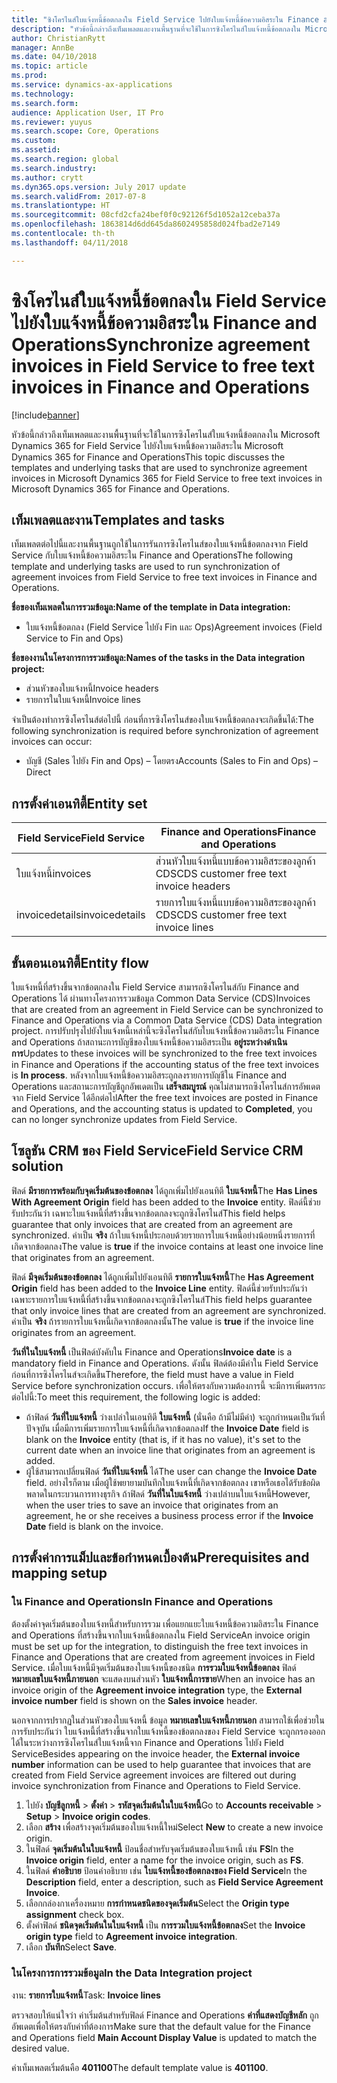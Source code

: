 ```yaml
---
title: "ซิงโครไนส์ใบแจ้งหนี้ข้อตกลงใน Field Service ไปยังใบแจ้งหนี้ข้อความอิสระใน Finance and Operations"
description: "หัวข้อนี้กล่าวถึงเท็มเพลตและงานพื้นฐานที่จะใช้ในการซิงโครไนส์ใบแจ้งหนี้ข้อตกลงใน Microsoft Dynamics 365 for Field Service ไปยังใบแจ้งหนี้ข้อความอิสระใน Microsoft Dynamics 365 for Finance and Operations"
author: ChristianRytt
manager: AnnBe
ms.date: 04/10/2018
ms.topic: article
ms.prod: 
ms.service: dynamics-ax-applications
ms.technology: 
ms.search.form: 
audience: Application User, IT Pro
ms.reviewer: yuyus
ms.search.scope: Core, Operations
ms.custom: 
ms.assetid: 
ms.search.region: global
ms.search.industry: 
ms.author: crytt
ms.dyn365.ops.version: July 2017 update
ms.search.validFrom: 2017-07-8
ms.translationtype: HT
ms.sourcegitcommit: 08cfd2cfa24bef0f0c92126f5d1052a12ceba37a
ms.openlocfilehash: 1863814d6dd645da8602495858d024fbad2e7149
ms.contentlocale: th-th
ms.lasthandoff: 04/11/2018

---
```


# <a name="synchronize-agreement-invoices-in-field-service-to-free-text-invoices-in-finance-and-operations"></a><span data-ttu-id="40d06-103">ซิงโครไนส์ใบแจ้งหนี้ข้อตกลงใน Field Service ไปยังใบแจ้งหนี้ข้อความอิสระใน Finance and Operations</span><span class="sxs-lookup"><span data-stu-id="40d06-103">Synchronize agreement invoices in Field Service to free text invoices in Finance and Operations</span></span>

[!include[banner](../includes/banner.md)]

<span data-ttu-id="40d06-104">หัวข้อนี้กล่าวถึงเท็มเพลตและงานพื้นฐานที่จะใช้ในการซิงโครไนส์ใบแจ้งหนี้ข้อตกลงใน Microsoft Dynamics 365 for Field Service ไปยังใบแจ้งหนี้ข้อความอิสระใน Microsoft Dynamics 365 for Finance and Operations</span><span class="sxs-lookup"><span data-stu-id="40d06-104">This topic discusses the templates and underlying tasks that are used to synchronize agreement invoices in Microsoft Dynamics 365 for Field Service to free text invoices in Microsoft Dynamics 365 for Finance and Operations.</span></span>

## <a name="templates-and-tasks"></a><span data-ttu-id="40d06-105">เท็มเพลตและงาน</span><span class="sxs-lookup"><span data-stu-id="40d06-105">Templates and tasks</span></span>

<span data-ttu-id="40d06-106">เท็มเพลตต่อไปนี้และงานพื้นฐานถูกใช้ในการรันการซิงโครไนส์ของใบแจ้งหนี้ข้อตกลงจาก Field Service กับใบแจ้งหนี้ข้อความอิสระใน Finance and Operations</span><span class="sxs-lookup"><span data-stu-id="40d06-106">The following template and underlying tasks are used to run synchronization of agreement invoices from Field Service to free text invoices in Finance and Operations.</span></span>

<span data-ttu-id="40d06-107">**ชื่อของเท็มเพลตในการรวมข้อมูล:**</span><span class="sxs-lookup"><span data-stu-id="40d06-107">**Name of the template in Data integration:**</span></span>

- <span data-ttu-id="40d06-108">ใบแจ้งหนี้ข้อตกลง (Field Service ไปยัง Fin และ Ops)</span><span class="sxs-lookup"><span data-stu-id="40d06-108">Agreement invoices (Field Service to Fin and Ops)</span></span>

<span data-ttu-id="40d06-109">**ชื่อของงานในโครงการการรวมข้อมูล:**</span><span class="sxs-lookup"><span data-stu-id="40d06-109">**Names of the tasks in the Data integration project:**</span></span>

- <span data-ttu-id="40d06-110">ส่วนหัวของใบแจ้งหนี้</span><span class="sxs-lookup"><span data-stu-id="40d06-110">Invoice headers</span></span>
- <span data-ttu-id="40d06-111">รายการในใบแจ้งหนี้</span><span class="sxs-lookup"><span data-stu-id="40d06-111">Invoice lines</span></span>

<span data-ttu-id="40d06-112">จำเป็นต้องทำการซิงโครไนส์ต่อไปนี้ ก่อนที่การซิงโครไนส์ของใบแจ้งหนี้ข้อตกลงจะเกิดขึ้นได้:</span><span class="sxs-lookup"><span data-stu-id="40d06-112">The following synchronization is required before synchronization of agreement invoices can occur:</span></span>

- <span data-ttu-id="40d06-113">บัญชี (Sales ไปยัง Fin and Ops) – โดยตรง</span><span class="sxs-lookup"><span data-stu-id="40d06-113">Accounts (Sales to Fin and Ops) – Direct</span></span>

## <a name="entity-set"></a><span data-ttu-id="40d06-114">การตั้งค่าเอนทิตี้</span><span class="sxs-lookup"><span data-stu-id="40d06-114">Entity set</span></span>

| <span data-ttu-id="40d06-115">Field Service</span><span class="sxs-lookup"><span data-stu-id="40d06-115">Field Service</span></span>  | <span data-ttu-id="40d06-116">Finance and Operations</span><span class="sxs-lookup"><span data-stu-id="40d06-116">Finance and Operations</span></span>                 |
|----------------|----------------------------------------|
| <span data-ttu-id="40d06-117">ใบแจ้งหนี้</span><span class="sxs-lookup"><span data-stu-id="40d06-117">invoices</span></span>       | <span data-ttu-id="40d06-118">ส่วนหัวใบแจ้งหนี้แบบข้อความอิสระของลูกค้า CDS</span><span class="sxs-lookup"><span data-stu-id="40d06-118">CDS customer free text invoice headers</span></span> |
| <span data-ttu-id="40d06-119">invoicedetails</span><span class="sxs-lookup"><span data-stu-id="40d06-119">invoicedetails</span></span> | <span data-ttu-id="40d06-120">รายการใบแจ้งหนี้แบบข้อความอิสระของลูกค้า CDS</span><span class="sxs-lookup"><span data-stu-id="40d06-120">CDS customer free text invoice lines</span></span>   |

## <a name="entity-flow"></a><span data-ttu-id="40d06-121">ขั้นตอนเอนทิตี้</span><span class="sxs-lookup"><span data-stu-id="40d06-121">Entity flow</span></span>

<span data-ttu-id="40d06-122">ใบแจ้งหนี้ที่สร้างขึ้นจากข้อตกลงใน Field Service สามารถซิงโครไนส์กับ Finance and Operations ได้ ผ่านทางโครงการรวมข้อมูล Common Data Service (CDS)</span><span class="sxs-lookup"><span data-stu-id="40d06-122">Invoices that are created from an agreement in Field Service can be synchronized to Finance and Operations via a Common Data Service (CDS) Data integration project.</span></span> <span data-ttu-id="40d06-123">การปรับปรุงไปยังใบแจ้งหนี้เหล่านี้จะซิงโครไนส์กับใบแจ้งหนี้ข้อความอิสระใน Finance and Operations ถ้าสถานะการบัญชีของใบแจ้งหนี้ข้อความอิสระเป็น **อยู่ระหว่างดำเนินการ**</span><span class="sxs-lookup"><span data-stu-id="40d06-123">Updates to these invoices will be synchronized to the free text invoices in Finance and Operations if the accounting status of the free text invoices is **In process**.</span></span> <span data-ttu-id="40d06-124">หลังจากใบแจ้งหนี้ข้อความอิสระถูกลงรายการบัญชีใน Finance and Operations และสถานะการบัญชีถูกอัพเดตเป็น **เสร็จสมบูรณ์** คุณไม่สามารถซิงโครไนส์การอัพเดตจาก Field Service ได้อีกต่อไป</span><span class="sxs-lookup"><span data-stu-id="40d06-124">After the free text invoices are posted in Finance and Operations, and the accounting status is updated to **Completed**, you can no longer synchronize updates from Field Service.</span></span>

## <a name="field-service-crm-solution"></a><span data-ttu-id="40d06-125">โซลูชัน CRM ของ Field Service</span><span class="sxs-lookup"><span data-stu-id="40d06-125">Field Service CRM solution</span></span>

<span data-ttu-id="40d06-126">ฟิลด์ **มีรายการพร้อมกับจุดเริ่มต้นของข้อตกลง** ได้ถูกเพิ่มไปยังเอนทิตี **ใบแจ้งหนี้**</span><span class="sxs-lookup"><span data-stu-id="40d06-126">The **Has Lines With Agreement Origin** field has been added to the **Invoice** entity.</span></span> <span data-ttu-id="40d06-127">ฟิลด์นี้ช่วยรับประกันว่า เฉพาะใบแจ้งหนี้ที่สร้างขึ้นจากข้อตกลงจะถูกซิงโครไนส์</span><span class="sxs-lookup"><span data-stu-id="40d06-127">This field helps guarantee that only invoices that are created from an agreement are synchronized.</span></span> <span data-ttu-id="40d06-128">ค่าเป็น **จริง** ถ้าใบแจ้งหนี้ประกอบด้วยรายการใบแจ้งหนี้อย่างน้อยหนึ่งรายการที่เกิดจากข้อตกลง</span><span class="sxs-lookup"><span data-stu-id="40d06-128">The value is **true** if the invoice contains at least one invoice line that originates from an agreement.</span></span>

<span data-ttu-id="40d06-129">ฟิลด์ **มีจุดเริ่มต้นของข้อตกลง** ได้ถูกเพิ่มไปยังเอนทิตี **รายการใบแจ้งหนี้**</span><span class="sxs-lookup"><span data-stu-id="40d06-129">The **Has Agreement Origin** field has been added to the **Invoice Line** entity.</span></span> <span data-ttu-id="40d06-130">ฟิลด์นี้ช่วยรับประกันว่า เฉพาะรายการใบแจ้งหนี้ที่สร้างขึ้นจากข้อตกลงจะถูกซิงโครไนส์</span><span class="sxs-lookup"><span data-stu-id="40d06-130">This field helps guarantee that only invoice lines that are created from an agreement are synchronized.</span></span> <span data-ttu-id="40d06-131">ค่าเป็น **จริง** ถ้ารายการใบแจ้งหนี้เกิดจากข้อตกลงนั้น</span><span class="sxs-lookup"><span data-stu-id="40d06-131">The value is **true** if the invoice line originates from an agreement.</span></span>

<span data-ttu-id="40d06-132">**วันที่ในใบแจ้งหนี้** เป็นฟิลด์บังคับใน Finance and Operations</span><span class="sxs-lookup"><span data-stu-id="40d06-132">**Invoice date** is a mandatory field in Finance and Operations.</span></span> <span data-ttu-id="40d06-133">ดังนั้น ฟิลด์ต้องมีค่าใน Field Service ก่อนที่การซิงโครไนส์จะเกิดขึ้น</span><span class="sxs-lookup"><span data-stu-id="40d06-133">Therefore, the field must have a value in Field Service before synchronization occurs.</span></span> <span data-ttu-id="40d06-134">เพื่อให้ตรงกับความต้องการนี้ จะมีการเพิ่มตรรกะต่อไปนี้:</span><span class="sxs-lookup"><span data-stu-id="40d06-134">To meet this requirement, the following logic is added:</span></span>

- <span data-ttu-id="40d06-135">ถ้าฟิลด์ **วันที่ใบแจ้งหนี้** ว่างเปล่าในเอนทิตี **ใบแจ้งหนี้** (นั่นคือ ถ้ามีไม่มีค่า) จะถูกกำหนดเป็นวันที่ปัจจุบัน เมื่อมีการเพิ่มรายการใบแจ้งหนี้ที่เกิดจากข้อตกลง</span><span class="sxs-lookup"><span data-stu-id="40d06-135">If the **Invoice Date** field is blank on the **Invoice** entity (that is, if it has no value), it's set to the current date when an invoice line that originates from an agreement is added.</span></span>
- <span data-ttu-id="40d06-136">ผู้ใช้สามารถเปลี่ยนฟิลด์ **วันที่ใบแจ้งหนี้** ได้</span><span class="sxs-lookup"><span data-stu-id="40d06-136">The user can change the **Invoice Date** field.</span></span> <span data-ttu-id="40d06-137">อย่างไรก็ตาม เมื่อผู้ใช้พยายามบันทึกใบแจ้งหนี้ที่เกิดจากข้อตกลง เขาหรือเธอได้รับข้อผิดพลาดในกระบวนการทางธุรกิจ ถ้าฟิลด์ **วันที่ในใบแจ้งหนี้** ว่างเปล่าบนใบแจ้งหนี้</span><span class="sxs-lookup"><span data-stu-id="40d06-137">However, when the user tries to save an invoice that originates from an agreement, he or she receives a business process error if the **Invoice Date** field is blank on the invoice.</span></span>

## <a name="prerequisites-and-mapping-setup"></a><span data-ttu-id="40d06-138">การตั้งค่าการแม็ปและข้อกำหนดเบื้องต้น</span><span class="sxs-lookup"><span data-stu-id="40d06-138">Prerequisites and mapping setup</span></span>

### <a name="in-finance-and-operations"></a><span data-ttu-id="40d06-139">ใน Finance and Operations</span><span class="sxs-lookup"><span data-stu-id="40d06-139">In Finance and Operations</span></span>

<span data-ttu-id="40d06-140">ต้องตั้งค่าจุดเริ่มต้นของใบแจ้งหนี้สำหรับการรวม เพื่อแยกแยะใบแจ้งหนี้ข้อความอิสระใน Finance and Operations ที่สร้างขึ้นจากใบแจ้งหนี้ข้อตกลงใน Field Service</span><span class="sxs-lookup"><span data-stu-id="40d06-140">An invoice origin must be set up for the integration, to distinguish the free text invoices in Finance and Operations that are created from agreement invoices in Field Service.</span></span> <span data-ttu-id="40d06-141">เมื่อใบแจ้งหนี้มีจุดเริ่มต้นของใบแจ้งหนี้ของชนิด **การรวมใบแจ้งหนี้ข้อตกลง** ฟิลด์ **หมายเลขใบแจ้งหนี้ภายนอก** จะแสดงบนส่วนหัว **ใบแจ้งหนี้การขาย**</span><span class="sxs-lookup"><span data-stu-id="40d06-141">When an invoice has an invoice origin of the **Agreement invoice integration** type, the **External invoice number** field is shown on the **Sales invoice** header.</span></span>

<span data-ttu-id="40d06-142">นอกจากการปรากฏในส่วนหัวของใบแจ้งหนี้ ข้อมูล **หมายเลขใบแจ้งหนี้ภายนอก** สามารถใช้เพื่อช่วยในการรับประกันว่า ใบแจ้งหนี้ที่สร้างขึ้นจากใบแจ้งหนี้ของข้อตกลงของ Field Service จะถูกกรองออกได้ในระหว่างการซิงโครไนส์ใบแจ้งหนี้จาก Finance and Operations ไปยัง Field Service</span><span class="sxs-lookup"><span data-stu-id="40d06-142">Besides appearing on the invoice header, the **External invoice number** information can be used to help guarantee that invoices that are created from Field Service agreement invoices are filtered out during invoice synchronization from Finance and Operations to Field Service.</span></span>

1. <span data-ttu-id="40d06-143">ไปยัง **บัญชีลูกหนี้** \> **ตั้งค่า** \> **รหัสจุดเริ่มต้นในใบแจ้งหนี้**</span><span class="sxs-lookup"><span data-stu-id="40d06-143">Go to **Accounts receivable** \> **Setup** \> **Invoice origin codes**.</span></span>
2. <span data-ttu-id="40d06-144">เลือก **สร้าง** เพื่อสร้างจุดเริ่มต้นของใบแจ้งหนี้ใหม่</span><span class="sxs-lookup"><span data-stu-id="40d06-144">Select **New** to create a new invoice origin.</span></span>
3. <span data-ttu-id="40d06-145">ในฟิลด์ **จุดเริ่มต้นในใบแจ้งหนี้** ป้อนชื่อสำหรับจุดเริ่มต้นของใบแจ้งหนี้ เช่น **FS**</span><span class="sxs-lookup"><span data-stu-id="40d06-145">In the **Invoice origin** field, enter a name for the invoice origin, such as **FS**.</span></span>
4. <span data-ttu-id="40d06-146">ในฟิลด์ **คำอธิบาย** ป้อนคำอธิบาย เช่น **ใบแจ้งหนี้ของข้อตกลงของ Field Service**</span><span class="sxs-lookup"><span data-stu-id="40d06-146">In the **Description** field, enter a description, such as **Field Service Agreement Invoice**.</span></span>
5. <span data-ttu-id="40d06-147">เลือกกล่องกาเครื่องหมาย **การกำหนดชนิดของจุดเริ่มต้น**</span><span class="sxs-lookup"><span data-stu-id="40d06-147">Select the **Origin type assignment** check box.</span></span>
6. <span data-ttu-id="40d06-148">ตั้งค่าฟิลด์ **ชนิดจุดเริ่มต้นในใบแจ้งหนี้** เป็น **การรวมใบแจ้งหนี้ข้อตกลง**</span><span class="sxs-lookup"><span data-stu-id="40d06-148">Set the **Invoice origin type** field to **Agreement invoice integration**.</span></span>
7. <span data-ttu-id="40d06-149">เลือก **บันทึก**</span><span class="sxs-lookup"><span data-stu-id="40d06-149">Select **Save**.</span></span>

### <a name="in-the-data-integration-project"></a><span data-ttu-id="40d06-150">ในโครงการการรวมข้อมูล</span><span class="sxs-lookup"><span data-stu-id="40d06-150">In the Data Integration project</span></span>

<span data-ttu-id="40d06-151">งาน: **รายการใบแจ้งหนี้**</span><span class="sxs-lookup"><span data-stu-id="40d06-151">Task: **Invoice lines**</span></span>  

<span data-ttu-id="40d06-152">ตรวจสอบให้แน่ใจว่า ค่าเริ่มต้นสำหรับฟิลด์  Finance and Operations **ค่าที่แสดงบัญชีหลัก** ถูกอัพเดตเพื่อให้ตรงกับค่าที่ต้องการ</span><span class="sxs-lookup"><span data-stu-id="40d06-152">Make sure that the default value for the Finance and Operations field **Main Account Display Value** is updated to match the desired value.</span></span>

<span data-ttu-id="40d06-153">ค่าเท็มเพลตเริ่มต้นคือ **401100**</span><span class="sxs-lookup"><span data-stu-id="40d06-153">The default template value is **401100**.</span></span>

